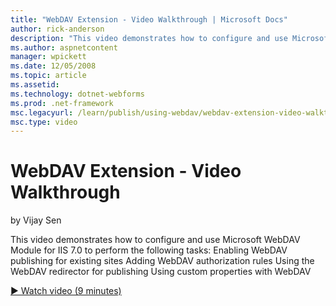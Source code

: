 ```yaml
---
title: "WebDAV Extension - Video Walkthrough | Microsoft Docs"
author: rick-anderson
description: "This video demonstrates how to configure and use Microsoft WebDAV Module for IIS 7.0 to perform the following tasks: Enabling WebDAV publishing for existing..."
ms.author: aspnetcontent
manager: wpickett
ms.date: 12/05/2008
ms.topic: article
ms.assetid: 
ms.technology: dotnet-webforms
ms.prod: .net-framework
msc.legacyurl: /learn/publish/using-webdav/webdav-extension-video-walkthrough
msc.type: video
---
```

WebDAV Extension - Video Walkthrough
====================
by Vijay Sen

This video demonstrates how to configure and use Microsoft WebDAV Module for IIS 7.0 to perform the following tasks: Enabling WebDAV publishing for existing sites Adding WebDAV authorization rules Using the WebDAV redirector for publishing Using custom properties with WebDAV

[&#9654; Watch video (9 minutes)](https://channel9.msdn.com/Blogs/ASP-NET-Site-Videos/webdav-extension-video-walkthrough)